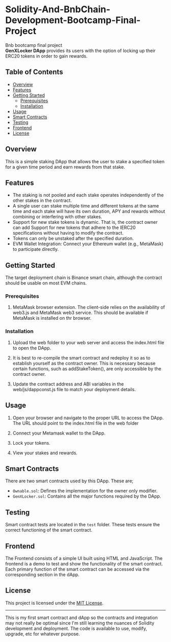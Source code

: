 # Solidity-And-BnbChain-Development-Bootcamp-Final-Project
Bnb bootcamp final project  
**GenXLocker DApp** provides its users with the option of locking up their ERC20 tokens in order to gain rewards.

## Table of Contents

- [Overview](#overview)
- [Features](#features)
- [Getting Started](#getting-started)
  - [Prerequisites](#prerequisites)
  - [Installation](#installation)
- [Usage](#usage)
- [Smart Contracts](#smart-contracts)
- [Testing](#testing)
- [Frontend](#frontend)
- [License](#license)

## Overview

This is a simple staking DApp that allows the user to stake a specified token for a given time period and earn rewards from that stake.

## Features

- The staking is not pooled and each stake operates independently of the other stakes in the contract.
- A single user can stake multiple time and different tokens at the same time and each stake will have its own duration, APY and rewards without combining or interfering with other stakes.
- Support for new stake tokens is dynamic. That is, the contract owner can add Support for new tokens that adhere to the IERC20 specifications without having to modify the contract.
- Tokens can only be unstaked after the specified duration.
- EVM Wallet Integration: Connect your Ethereum wallet (e.g., MetaMask) to participate directly.

## Getting Started

The target deployment chain is Binance smart chain, although the contract should be usable on most EVM chains.

### Prerequisites

1. MetaMask browser extension. The client-side relies on the availability of web3.js and MetaMask web3 service. This should be available if MetaMask is installed on thr browser.

### Installation

1. Upload the web folder to your web server and access the index.html file to open the DApp.

2. It is best to re-compile the smart contract and redeploy it so as to establish yourself as the contract owner. This is necessary because certain functions, such as addStakeToken(), are only accessible by the contract owner.
3. Update the contract address and ABI variables in the web/js/dappconst.js file to match your deployment details.

## Usage
 
1. Open your browser and navigate to the proper URL to access the DApp. The URL should point to the index.html file in the web folder

2. Connect your Metamask wallet to the DApp.

4. Lock your tokens. 

5. View your stakes and rewards.  

## Smart Contracts

There are two smart contracts used by this DApp. These are;

- `Ownable.sol`: Defines the implementation for the owner only modifier.
- `GenXLocker.sol`: Contains all the major functions required by the DApp.

## Testing

Smart contract tests are located in the `test` folder. These tests ensure the correct functioning of the smart contract.

## Frontend

The Frontend consists of a simple UI built using HTML and JavaScript. The frontend is a demo to test and show the functionality of the smart contract. Each primary function of the smart contract can be accessed via the corresponding section in the dApp.


## License

This project is licensed under the [MIT License](LICENSE).

---

This is my first smart contract and dApp so the contracts and integration may not really be optimal since I'm still learning the nuances of Solidity development and deployment.
The code is available to use, modify, upgrade, etc for whatever purpose.

